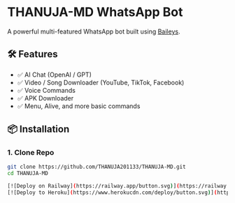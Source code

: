 # THANUJA-MD WhatsApp Bot

A powerful multi-featured WhatsApp bot built using [Baileys](https://github.com/WhiskeySockets/Baileys).

## 🛠 Features

- ✅ AI Chat (OpenAI / GPT)
- ✅ Video / Song Downloader (YouTube, TikTok, Facebook)
- ✅ Voice Commands
- ✅ APK Downloader
- ✅ Menu, Alive, and more basic commands

## 📦 Installation

### 1. Clone Repo
```bash
git clone https://github.com/THANUJA201133/THANUJA-MD.git
cd THANUJA-MD

[![Deploy on Railway](https://railway.app/button.svg)](https://railway.app/new/template/xyz123)
[![Deploy to Heroku](https://www.herokucdn.com/deploy/button.svg)](https://heroku.com/deploy?template=https://github.com/THANUJA201133/THANUJA-MD)

